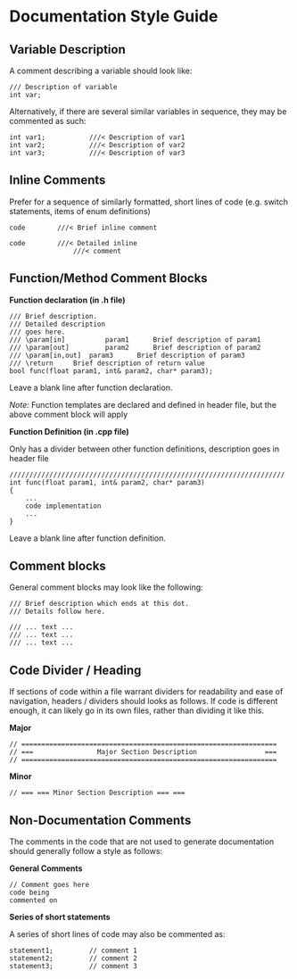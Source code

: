 # Documentation Style Guide

## Variable Description

A comment describing a variable should look like:

```
/// Description of variable
int var;
```

Alternatively, if there are several similar variables in sequence, they may be commented as such:

```
int var1;			///< Description of var1
int var2;			///< Description of var2
int var3;			///< Description of var3
```

## Inline Comments

Prefer for a sequence of similarly formatted, short lines of code (e.g. switch statements, items of enum definitions)

```
code		///< Brief inline comment
```

```
code		///< Detailed inline
				///< comment
```

## Function/Method Comment Blocks

**Function declaration (in .h file)**

```
/// Brief description.
/// Detailed description
/// goes here.
/// \param[in]			param1		Brief description of param1		
/// \param[out]			param2		Brief description of param2
/// \param[in,out]	param3		Brief description of param3
/// \return		Brief description of return value
bool func(float param1, int& param2, char* param3);

```

Leave a blank line after function declaration.

*Note:* Function templates are declared and defined in header file, but the above comment block will apply

**Function Definition (in .cpp file)**

Only has a divider between other function definitions, description goes in header file

```
/////////////////////////////////////////////////////////////////////
int func(float param1, int& param2, char* param3)
{
	... 
	code implementation
	...
}

```

Leave a blank line after function definition.

## Comment blocks

General comment blocks may look like the following:

```
/// Brief description which ends at this dot. 
/// Details follow here.
```
```
/// ... text ... 
/// ... text ...
/// ... text ...
```

## Code Divider / Heading

If sections of code within a file warrant dividers for readability and ease of navigation, headers / dividers should looks as follows. If code is different enough, it can likely go in its own files, rather than dividing it like this.

**Major**

```
// ================================================================
// ===                Major Section Description                 ===
// ================================================================
```

**Minor**

```
// === === Minor Section Description === ===
```

## Non-Documentation Comments

The comments in the code that are not used to generate documentation should generally follow a style as follows:

**General Comments**

```
// Comment goes here
code being 
commented on
```

**Series of short statements**

A series of short lines of code may also be commented as:

```
statement1;			// comment 1
statement2;			// comment 2
statement3;			// comment 3

```



